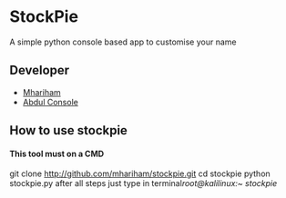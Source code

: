 # StockPie

A simple python console based app to customise your name

## Developer
- [Mhariham](https://github.com/mhariham)
- [Abdul Console](https://github.com/AbdulConsole)

## How to use stockpie
#### This tool must on a CMD
git clone
http://github.com/mhariham/stockpie.git
cd stockpie
python stockpie.py
after all steps just type in terminal*root@kalilinux:~*
*stockpie*